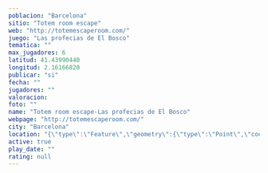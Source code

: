 ```yaml
---
poblacion: "Barcelona"
sitio: "Totem room escape"
web: "http://totemescaperoom.com/"
juego: "Las profecias de El Bosco"
tematica: ""
max_jugadores: 6
latitud: 41.43990440
longitud: 2.16166820
publicar: "si"
fecha: ""
jugadores: ""
valoracion: 
foto: ""
name: "Totem room escape-Las profecias de El Bosco"
webpage: "http://totemescaperoom.com/"
city: "Barcelona"
location: "{\"type\":\"Feature\",\"geometry\":{\"type\":\"Point\",\"coordinates\":[2.1616682,41.4399044]}}"
active: true
play_date: ""
rating: null
---
```

